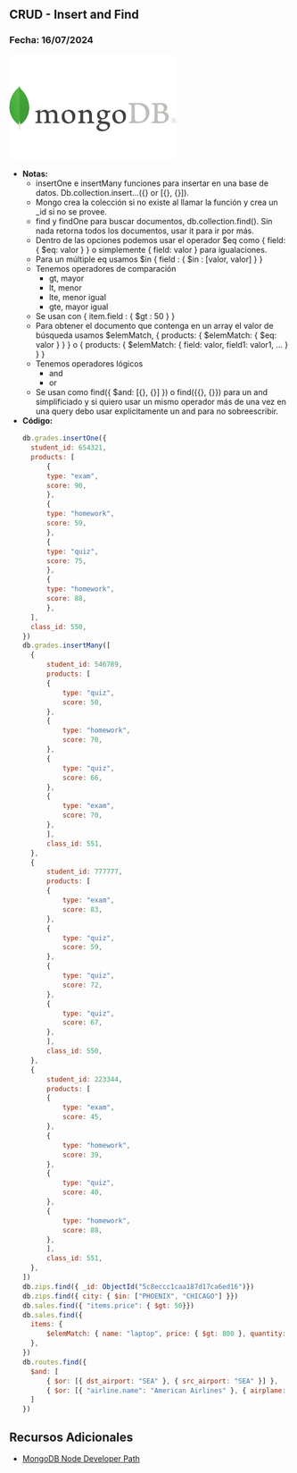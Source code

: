 ## CRUD - Insert and Find

### Fecha: 16/07/2024

<img src="images/mongo.png" alt="Gráfico de Introducción" width="300">

- **Notas:**
  - insertOne e insertMany funciones para insertar en una base de datos. Db.collection.insert...({} or [{}, {}]). 
  - Mongo crea la colección si no existe al llamar la función y crea un _id si no se provee.
  - find y findOne para buscar documentos, db.collection.find(). Sin nada retorna todos los documentos, usar it para ir por más. 
  - Dentro de las opciones podemos usar el operador $eq como { field: { $eq: valor } } o simplemente { field: valor } para igualaciones. 
  - Para un múltiple eq usamos $in { field : { $in : [valor, valor] } }
  - Tenemos operadores de comparación
    - gt, mayor
    - lt, menor
    - lte, menor igual
    - gte, mayor igual
  - Se usan con { item.field : { $gt : 50 } } 
  - Para obtener el documento que contenga en un array el valor de búsqueda usamos $elemMatch, { products: { $elemMatch: { $eq: valor } } } o { products: { $elemMatch: { field: valor, field1: valor1, ... } } }
  - Tenemos operadores lógicos
    - and
    - or
  - Se usan como find({ $and: [{}, {}] }) o find({{}, {}}) para un and simplificiado y si quiero usar un mismo operador más de una vez en una query debo usar explicitamente un and para no sobreescribir. 
- **Código:**
  ```javascript
  db.grades.insertOne({
    student_id: 654321,
    products: [
        {
        type: "exam",
        score: 90,
        },
        {
        type: "homework",
        score: 59,
        },
        {
        type: "quiz",
        score: 75,
        },
        {
        type: "homework",
        score: 88,
        },
    ],
    class_id: 550,
  })
  db.grades.insertMany([
    {
        student_id: 546789,
        products: [
        {
            type: "quiz",
            score: 50,
        },
        {
            type: "homework",
            score: 70,
        },
        {
            type: "quiz",
            score: 66,
        },
        {
            type: "exam",
            score: 70,
        },
        ],
        class_id: 551,
    },
    {
        student_id: 777777,
        products: [
        {
            type: "exam",
            score: 83,
        },
        {
            type: "quiz",
            score: 59,
        },
        {
            type: "quiz",
            score: 72,
        },
        {
            type: "quiz",
            score: 67,
        },
        ],
        class_id: 550,
    },
    {
        student_id: 223344,
        products: [
        {
            type: "exam",
            score: 45,
        },
        {
            type: "homework",
            score: 39,
        },
        {
            type: "quiz",
            score: 40,
        },
        {
            type: "homework",
            score: 88,
        },
        ],
        class_id: 551,
    },
  ])
  db.zips.find({ _id: ObjectId("5c8eccc1caa187d17ca6ed16")})
  db.zips.find({ city: { $in: ["PHOENIX", "CHICAGO"] }})
  db.sales.find({ "items.price": { $gt: 50}})
  db.sales.find({
    items: {
        $elemMatch: { name: "laptop", price: { $gt: 800 }, quantity: { $gte: 1 } },
    },
  })
  db.routes.find({
    $and: [
        { $or: [{ dst_airport: "SEA" }, { src_airport: "SEA" }] },
        { $or: [{ "airline.name": "American Airlines" }, { airplane: 320 }] },
    ]
  })
  ```

## Recursos Adicionales
- [MongoDB Node Developer Path](https://learn.mongodb.com/learn/learning-path/mongodb-nodejs-developer-path)
